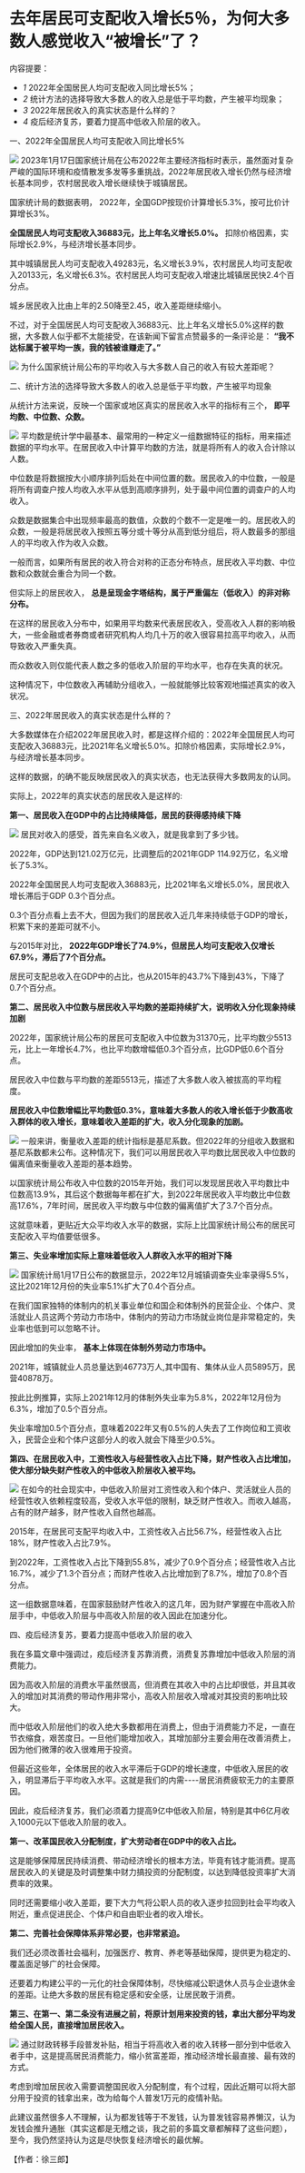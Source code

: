 # 去年居民可支配收入增长5％，为何大多数人感觉收入“被增长”了？

内容提要：

  * _1_ 2022年全国居民人均可支配收入同比增长5%；
  * _2_ 统计方法的选择导致大多数人的收入总是低于平均数，产生被平均现象；
  * _3_ 2022年居民收入的真实状态是什么样的？
  * _4_ 疫后经济复苏，要着力提高中低收入阶层的收入。

一、2022年全国居民人均可支配收入同比增长5%

![](https://inews.gtimg.com/news_bt/OuJ9hfQbSlyZpDfEte_njxMUwDKcS-W9jkCXXrE7A8ZTEAA/1000)
2023年1月17日国家统计局在公布2022年主要经济指标时表示，虽然面对复杂严峻的国际环境和疫情散发多发等多重挑战，2022年居民收入增长仍然与经济增长基本同步，农村居民收入增长继续快于城镇居民。

国家统计局的数据表明， 2022年，全国GDP按现价计算增长5.3%，按可比价计算增长3%。

**全国居民人均可支配收入36883元，比上年名义增长5.0%。** 扣除价格因素，实际增长2.9%，与经济增长基本同步。

其中城镇居民人均可支配收入49283元，名义增长3.9%，农村居民人均可支配收入20133元，名义增长6.3%。农村居民人均可支配收入增速比城镇居民快2.4个百分点。

城乡居民收入比由上年的2.50降至2.45，收入差距继续缩小。

不过，对于全国居民人均可支配收入36883元、比上年名义增长5.0%这样的数据，大多数人似乎都不太能接受，在该新闻下留言点赞最多的一条评论是：
**“我不达标属于被平均一族，我的钱被谁赚走了。”**

![](https://inews.gtimg.com/news_bt/OtMQ7MMmPt9GsgISsbaEdOXonT1EtNyXH8_Re2_AGXqQgAA/1000)
为什么国家统计局公布的平均收入与大多数人自己的收入有较大差距呢？

二、统计方法的选择导致大多数人的收入总是低于平均数，产生被平均现象

从统计方法来说，反映一个国家或地区真实的居民收入水平的指标有三个， **即平均数、中位数、众数。**

![](https://inews.gtimg.com/news_bt/OA2K9fA3KMekmP3Yz7KUOsR-tbnlFUKWcjiBWBSPLbdZUAA/1000)
平均数是统计学中最基本、最常用的一种定义一组数据特征的指标，用来描述数据的平均水平。在居民收入中计算平均数的方法，就是将所有人的收入合计除以人数。

中位数是将数据按大小顺序排列后处在中间位置的数。居民收入的中位数，一般是将所有调查户按人均收入水平从低到高顺序排列，处于最中间位置的调查户的人均收入。

众数是数据集合中出现频率最高的数值，众数的个数不一定是唯一的。居民收入的众数，一般是将居民收入按照五等分或十等分从高到低分组后，将人数最多的那组人的平均收入作为收入众数。

一般而言，如果所有居民的收入符合对称的正态分布特点，居民收入平均数、中位数和众数就会重合为同一个数。

但实际上的居民收入， **总是呈现金字塔结构，属于严重偏左（低收入）的非对称分布。**

在这样的居民收入分布中，如果用平均数来代表居民收入，受高收入人群的影响极大，一些金融或者券商或者研究机构人均几十万的收入很容易拉高平均收入，从而导致收入严重失真。

而众数收入则仅能代表人数之多的低收入阶层的平均水平，也存在失真的状况。

这种情况下，中位数收入再辅助分组收入，一般就能够比较客观地描述真实的收入状况。

三、2022年居民收入的真实状态是什么样的？

大多数媒体在介绍2022年居民收入时，都是这样介绍的：2022年全国居民人均可支配收入36883元，比2021年名义增长5.0%。扣除价格因素，实际增长2.9%，与经济增长基本同步。

这样的数据，的确不能反映居民收入的真实状态，也无法获得大多数网友的认同。

实际上，2022年的真实状态的居民收入是这样的:

**第一、居民收入在GDP中的占比持续降低，居民的获得感持续下降**

![](https://inews.gtimg.com/news_bt/OoX1OhySQX1SRVo0rSkjDNVZlcQxFVb-xbpy4lkw7nsxEAA/1000)
居民对收入的感受，首先来自名义收入，就是我拿到了多少钱。

2022年，GDP达到121.02万亿元，比调整后的2021年GDP 114.92万亿，名义增长了5.3%。

2022年全国居民人均可支配收入36883元，比2021年名义增长5.0%，居民收入增长滞后于GDP 0.3个百分点。

0.3个百分点看上去不大，但因为我们的居民收入近几年来持续低于GDP的增长，积累下来的差距可就不小。

与2015年对比， **2022年GDP增长了74.9%，但居民人均可支配收入仅增长67.9%，滞后了7个百分点。**

居民可支配总收入在GDP中的占比，也从2015年的43.7%下降到43%，下降了0.7个百分点。

**第二、居民收入中位数与居民收入平均数的差距持续扩大，说明收入分化现象持续加剧**

2022年，国家统计局公布的居民可支配收入中位数为31370元，比平均数少5513元，比上一年增长4.7%，也比平均数增幅低0.3个百分点，比GDP低0.6个百分点。

居民收入中位数与平均数的差距5513元，描述了大多数人收入被拔高的平均程度。

**居民收入中位数增幅比平均数低0.3%，意味着大多数人的收入增长低于少数高收入群体的收入增长，意味着收入差距的扩大，收入分化现象的加剧。**

![](https://inews.gtimg.com/news_bt/O1XX_Nq-dTTJfGGmaM86YyF80UG830c5j6_X73HhtKCIEAA/1000)
一般来讲，衡量收入差距的统计指标是基尼系数。但2022年的分组收入数据和基尼系数都未公布。这种情况下，我们可以用居民收入平均数比居民收入中位数的偏离值来衡量收入差距的基本趋势。

以国家统计局公布收入中位数的2015年开始，我们可以发现居民收入平均数比中位数高13.9%，其后这个数据每年都在扩大，到2022年居民收入平均数比中位数高17.6%，7年时间，居民收入平均数与中位数的偏离值扩大了3.7个百分点。

这就意味着，更贴近大众平均收入水平的数据，实际上比国家统计局公布的居民可支配收入平均值要低很多。

**第三、失业率增加实际上意味着低收入人群收入水平的相对下降**

![](https://inews.gtimg.com/news_bt/O1RrxtKVSt067SAtVhD1R0wz8T4MDD7FCv6kiBnMXYhvgAA/1000)
国家统计局1月17日公布的数据显示，2022年12月城镇调查失业率录得5.5%，这比2021年12月份的失业率5.1%扩大了0.4个百分点。

在我们国家独特的体制内的机关事业单位和国企和体制外的民营企业、个体户、灵活就业人员这两个劳动力市场中，体制内的劳动力市场就业岗位是非常稳定的，失业率也低到可以忽略不计。

因此增加的失业率， **基本上体现在体制外劳动力市场中。**

2021年，城镇就业人员总量达到46773万人,其中国有、集体从业人员5895万，民营40878万。

按此比例推算，实际上2021年12月的体制外失业率为5.8%，2022年12月份为6.3%，增加了0.5个百分点。

失业率增加0.5个百分点，意味着2022年又有0.5%的人失去了工作岗位和工资收入，民营企业和个体户这部分人的收入就会下降至少0.5%。

**第四、在居民收入中，工资性收入与经营性收入占比下降，财产性收入占比增加，使大部分缺失财产性收入的中低收入阶层收入被平均。**

![](https://inews.gtimg.com/news_bt/O9AlvBrLg2XO91BgIgGINqWq7Qjpo2wbVbZFfQYtT5Et4AA/1000)
在如今的社会现实中，中低收入阶层对工资性收入和个体户、灵活就业人员的经营性收入依赖程度较高，受收入水平低的限制，缺乏财产性收入。而收入越高，占有的财产越多，财产性收入自然也越高。

2015年，在居民可支配平均收入中，工资性收入占比56.7%，经营性收入占比18%，财产性收入占比7.9%。

到2022年，工资性收入占比下降到55.8%，减少了0.9个百分点；经营性收入占比16.7%，减少了1.3个百分点；而财产性收入占比增加到了8.7%，增加了0.8个百分点。

这一组数据意味着，在国家鼓励财产性收入的这几年，因为财产掌握在中高收入阶层手中，中低收入阶层与中高收入阶层的收入因此在加速分化。

四、疫后经济复苏，要着力提高中低收入阶层的收入

我在多篇文章中强调过，疫后经济复苏靠消费，消费复苏靠增加中低收入阶层的消费能力。

因为高收入阶层的消费水平虽然很高，但消费在其收入中的占比却很低，并且其收入的增加对其消费的带动作用非常小，高收入阶层收入增减对其投资的影响比较大。

而中低收入阶层他们的收入绝大多数都用在消费上，但由于消费能力不足，一直在节衣缩食，艰苦度日。一旦他们能增加收入，其增加部分主要会用在改善消费上，因为他们微薄的收入很难用于投资。

但最近这些年，全体居民的收入水平滞后于GDP的增长速度，中低收入居民的收入，明显滞后于平均收入水平。这就是我们的内需----居民消费疲软无力的主要原因。

因此，疫后经济复苏，我们必须着力提高9亿中低收入阶层，特别是其中6亿月收入1000元以下低收入阶层的收入。

**第一、改革国民收入分配制度，扩大劳动者在GDP中的收入占比。**

这是能够保障居民持续消费、带动经济增长的根本方法，毕竟有钱才能消费。提高居民收入的关键是及时调整集中财力搞投资的分配制度，以达到降低投资率扩大消费率的效果。

同时还需要缩小收入差距，要下大力气将公职人员的收入逐步拉回到社会平均收入附近，重点促进民企、个体户和自由职业者的收入增长。

**第二、完善社会保障体系非常必要，也非常紧迫。**

我们还必须改善社会福利，加强医疗、教育、养老等基础保障，提供更为稳定的、覆盖面足够广的社会保障。

还要着力构建公平的一元化的社会保障体制，尽快缩减公职退休人员与企业退休金的差距。让绝大多数的居民有稳定感和安全感，让居民敢于消费。

**第三、在第一、第二条没有进展之前，将原计划用来投资的钱，拿出大部分平均发给全国人民，直接增加居民收入。**

![](https://inews.gtimg.com/news_bt/OvvWFIcW0osOpDhrYTrz0Ep4LY973nGBTGJzUHmLumJtcAA/1000)
通过财政转移手段普发补贴，相当于将高收入者的收入转移一部分到中低收入者手中，这是提高居民消费能力，缩小贫富差距，推动经济增长最直接、最有效的方式。

考虑到增加居民收入需要调整国民收入分配制度，有个过程，因此近期可以将大部分用于投资的钱拿出来，改为给每个人普发1万元的疫情补贴。

此建议虽然很多人不理解，认为都发钱等于不发钱，认为普发钱容易养懒汉，认为发钱会推升通胀（其实这都是无稽之谈，我之前的多篇文章都解释了这些问题），至今，我仍然坚持认为这是尽快恢复经济增长的最优解。

【作者：徐三郎】

